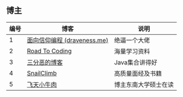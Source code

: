 ## 博主

| 编号 | 博客                                                 | 说明                 |
| ---- | ---------------------------------------------------- | -------------------- |
| 1    | [面向信仰编程 (draveness.me)](https://draveness.me/) | 绝逼一个大佬         |
| 2    | [Road To Coding](https://r2coding.com/#/)            | 海量学习资料         |
| 3    | [三分恶的博客](https://fighter3.blog.csdn.net/)      | Java集合讲得好       |
| 4    | [SnailClimb](https://gitee.com/SnailClimb)           | 高质量面经及书籍     |
| 5    | [飞天小牛肉](https://www.cnblogs.com/cswiki/)        | 博主东南大学硕士在读 |


